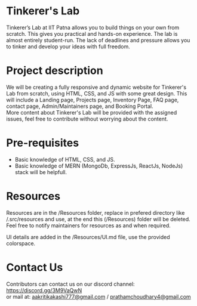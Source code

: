 # Tinkerer's Lab
Tinkerer’s Lab at IIT Patna allows you to build things on your own from scratch. This gives you practical and hands-on experience. The lab is almost entirely student-run. The lack of deadlines and pressure allows you to tinker and develop your ideas with full freedom.


# Project description
We will be creating a fully responsive and dynamic website for Tinkerer's Lab from scratch, using HTML, CSS, and JS with some great design. This will include a Landing page, Projects page, Inventory Page, FAQ page, contact page, Admin/Maintainers page, and Booking Portal.  
More content about Tinkerer's Lab will be provided with the assigned issues, feel free to contribute without worrying about the content.


# Pre-requisites
* Basic knowledge of HTML, CSS, and JS.
* Basic knowledge of MERN (MongoDb, ExpressJs, ReactJs, NodeJs) stack will be helpfull.


# Resources
Resources are in the /Resources folder, replace in prefered directory like /.src/resources and use, at the end this (/Resources) folder will be deleted.   
Feel free to notify maintainers for resources as and when required.  
  
UI details are added in the /Resources/UI.md file, use the provided colorspace.

# Contact Us
Contributors can contact us on our discord channel: https://discord.gg/3M9VaQwN  
or mail at: aakritikakashi777@gmail.com / prathamchoudhary4@gmail.com
